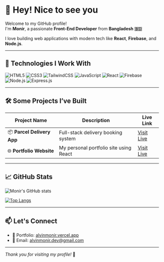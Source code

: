 # 👋 Hey! Nice to see you

Welcome to my GitHub profile!  
I'm **Monir**, a passionate **Front-End Developer** from **Bangladesh 🇧🇩**

I love building web applications with modern tech like **React**, **Firebase**, and **Node.js**.

---

## 🚀 Technologies I Work With

![HTML5](https://img.shields.io/badge/HTML5-E34F26?style=for-the-badge&logo=html5&logoColor=white)
![CSS3](https://img.shields.io/badge/CSS3-1572B6?style=for-the-badge&logo=css3&logoColor=white)
![TailwindCSS](https://img.shields.io/badge/TailwindCSS-38B2AC?style=for-the-badge&logo=tailwind-css&logoColor=white)
![JavaScript](https://img.shields.io/badge/JavaScript-F7DF1E?style=for-the-badge&logo=javascript&logoColor=black)
![React](https://img.shields.io/badge/React-61DAFB?style=for-the-badge&logo=react&logoColor=black)
![Firebase](https://img.shields.io/badge/Firebase-FFCA28?style=for-the-badge&logo=firebase&logoColor=black)
![Node.js](https://img.shields.io/badge/Node.js-339933?style=for-the-badge&logo=nodedotjs&logoColor=white)
![Express.js](https://img.shields.io/badge/Express.js-000000?style=for-the-badge&logo=express&logoColor=white)

---

## 🛠️ Some Projects I’ve Built

| Project Name | Description | Live Link |
|--------------|-------------|-----------|
| 📦 **Parcel Delivery App** | Full-stack delivery booking system | [Visit Live](https://your-app-link.com) |
| 🌐 **Portfolio Website** | My personal portfolio site using React | [Visit Live](https://your-portfolio-link.com) |

---

## 📈 GitHub Stats

![Monir's GitHub stats](https://github-readme-stats.vercel.app/api?username=alvinmonir&show_icons=true&theme=tokyonight)

[![Top Langs](https://github-readme-stats.vercel.app/api/top-langs/?username=alvinmonir&layout=compact&theme=tokyonight)](https://github.com/alvinmonir)

---

## 📫 Let's Connect

- 💼 Portfolio: [alvinmonir.vercel.app](https://alvinmonir.vercel.app)
- 📧 Email: alvinmonir.dev@gmail.com

---

_Thank you for visiting my profile!_ 🙌
